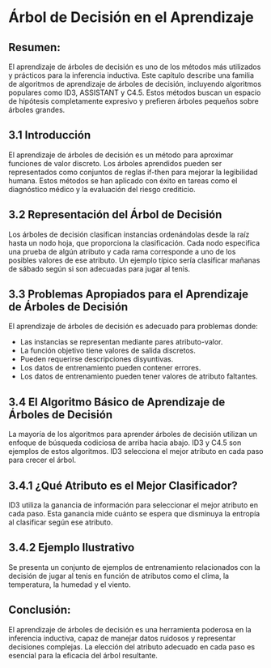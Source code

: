# **Árbol de Decisión en el Aprendizaje**

## **Resumen:**
El aprendizaje de árboles de decisión es uno de los métodos más utilizados y prácticos para la inferencia inductiva. Este capítulo describe una familia de algoritmos de aprendizaje de árboles de decisión, incluyendo algoritmos populares como ID3, ASSISTANT y C4.5. Estos métodos buscan un espacio de hipótesis completamente expresivo y prefieren árboles pequeños sobre árboles grandes.

## **3.1 Introducción**
El aprendizaje de árboles de decisión es un método para aproximar funciones de valor discreto. Los árboles aprendidos pueden ser representados como conjuntos de reglas if-then para mejorar la legibilidad humana. Estos métodos se han aplicado con éxito en tareas como el diagnóstico médico y la evaluación del riesgo crediticio.

## **3.2 Representación del Árbol de Decisión**
Los árboles de decisión clasifican instancias ordenándolas desde la raíz hasta un nodo hoja, que proporciona la clasificación. Cada nodo especifica una prueba de algún atributo y cada rama corresponde a uno de los posibles valores de ese atributo. Un ejemplo típico sería clasificar mañanas de sábado según si son adecuadas para jugar al tenis.

## **3.3 Problemas Apropiados para el Aprendizaje de Árboles de Decisión**
El aprendizaje de árboles de decisión es adecuado para problemas donde:
- Las instancias se representan mediante pares atributo-valor.
- La función objetivo tiene valores de salida discretos.
- Pueden requerirse descripciones disyuntivas.
- Los datos de entrenamiento pueden contener errores.
- Los datos de entrenamiento pueden tener valores de atributo faltantes.

## **3.4 El Algoritmo Básico de Aprendizaje de Árboles de Decisión**
La mayoría de los algoritmos para aprender árboles de decisión utilizan un enfoque de búsqueda codiciosa de arriba hacia abajo. ID3 y C4.5 son ejemplos de estos algoritmos. ID3 selecciona el mejor atributo en cada paso para crecer el árbol.

## **3.4.1 ¿Qué Atributo es el Mejor Clasificador?**
ID3 utiliza la ganancia de información para seleccionar el mejor atributo en cada paso. Esta ganancia mide cuánto se espera que disminuya la entropía al clasificar según ese atributo.

## **3.4.2 Ejemplo Ilustrativo**
Se presenta un conjunto de ejemplos de entrenamiento relacionados con la decisión de jugar al tenis en función de atributos como el clima, la temperatura, la humedad y el viento.

## **Conclusión:**
El aprendizaje de árboles de decisión es una herramienta poderosa en la inferencia inductiva, capaz de manejar datos ruidosos y representar decisiones complejas. La elección del atributo adecuado en cada paso es esencial para la eficacia del árbol resultante.